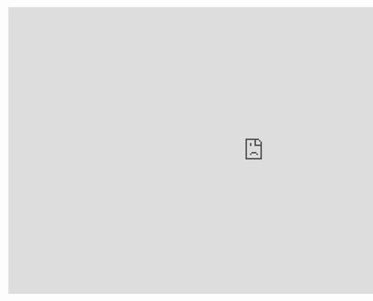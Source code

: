 <p align="center">
    <iframe src="https://uflorida-my.sharepoint.com/personal/a_verma1_ufl_edu/_layouts/15/Doc.aspx?sourcedoc={b145d95d-7b40-4fe6-a5da-4225af19fb5b}&amp;action=embedview&amp;wdAr=1.7777777777777777&amp;wdEaaCheck=0" width="1024px" height="576px" frameborder="0">This is an embedded <a target="_blank" href="https://office.com">Microsoft Office</a> presentation, powered by <a target="_blank" href="https://office.com/webapps">Office</a>.</iframe>
</p>
